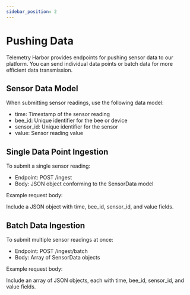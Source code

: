 ```yaml
---
sidebar_position: 2
---
```


# Pushing Data

Telemetry Harbor provides endpoints for pushing sensor data to our platform. You can send individual data points or batch data for more efficient data transmission.

## Sensor Data Model

When submitting sensor readings, use the following data model:

- time: Timestamp of the sensor reading
- bee_id: Unique identifier for the bee or device
- sensor_id: Unique identifier for the sensor
- value: Sensor reading value

## Single Data Point Ingestion

To submit a single sensor reading:

- Endpoint: POST /ingest
- Body: JSON object conforming to the SensorData model

Example request body:

Include a JSON object with time, bee_id, sensor_id, and value fields.

## Batch Data Ingestion

To submit multiple sensor readings at once:

- Endpoint: POST /ingest/batch
- Body: Array of SensorData objects

Example request body:

Include an array of JSON objects, each with time, bee_id, sensor_id, and value fields.